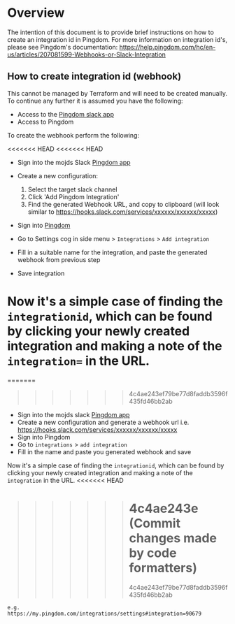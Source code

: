 # Overview

The intention of this document is to provide brief instructions on how to create an integration id in Pingdom. For more information on integration id's, please see Pingdom's documentation: https://help.pingdom.com/hc/en-us/articles/207081599-Webhooks-or-Slack-Integration

## How to create integration id (webhook)

This cannot be managed by Terraform and will need to be created manually. To continue any further it is assumed you have the following:

- Access to the [Pingdom slack app](https://slack.com/apps/A0F814AV7-pingdom?next_id=0)
- Access to Pingdom

To create the webhook perform the following:

<<<<<<< HEAD
<<<<<<< HEAD

- Sign into the mojds Slack [Pingdom app](https://mojdt.slack.com/apps/new/A0F814AV7-pingdom)
- Create a new configuration:

  1. Select the target slack channel
  2. Click 'Add Pingdom Integration'
  3. Find the generated Webhook URL, and copy to clipboard (will look similar to https://hooks.slack.com/services/xxxxxx/xxxxxx/xxxxx)

- Sign into [Pingdom](https://my.pingdom.com/app)
- Go to Settings cog in side menu > `Integrations` > `Add integration`
- Fill in a suitable name for the integration, and paste the generated webhook from previous step
- Save integration

# Now it's a simple case of finding the `integrationid`, which can be found by clicking your newly created integration and making a note of the `integration=` in the URL.

=======

> > > > > > > 4c4ae243ef79be77d8faddb3596f435fd46bb2ab

- Sign into the mojds slack [Pingdom app](https://slack.com/apps/A0F814AV7-pingdom?next_id=0)
- Create a new configuration and generate a webhook url i.e. https://hooks.slack.com/services/xxxxxx/xxxxxx/xxxxx
- Sign into Pingdom
- Go to `integrations` > `add integration`
- Fill in the name and paste you generated webhook and save

Now it's a simple case of finding the `integrationid`, which can be found by clicking your newly created integration and making a note of the `integration` in the URL.
<<<<<<< HEAD

> > > > > > > # 4c4ae243e (Commit changes made by code formatters)
> > > > > > >
> > > > > > > 4c4ae243ef79be77d8faddb3596f435fd46bb2ab

```
e.g.
https://my.pingdom.com/integrations/settings#integration=90679
```
